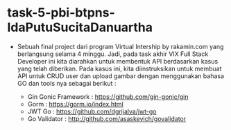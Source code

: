 # task-5-pbi-btpns-IdaPutuSucitaDanuartha

- Sebuah final project dari program Virtual Intership by rakamin.com yang berlangsung selama 4 minggu. Jadi, pada task akhir VIX Full Stack Developer ini kita diarahkan untuk membentuk API berdasarkan kasus yang telah diberikan. Pada kasus ini, kita diinstruksikan untuk membuat API untuk CRUD user dan upload gambar dengan menggunakan bahasa GO dan tools nya sebagai berikut :
  
  - Gin Gonic Framework : https://github.com/gin-gonic/gin 
  - Gorm : https://gorm.io/index.html 
  - JWT Go : https://github.com/dgrijalva/jwt-go 
  - Go Validator : http://github.com/asaskevich/govalidator 
